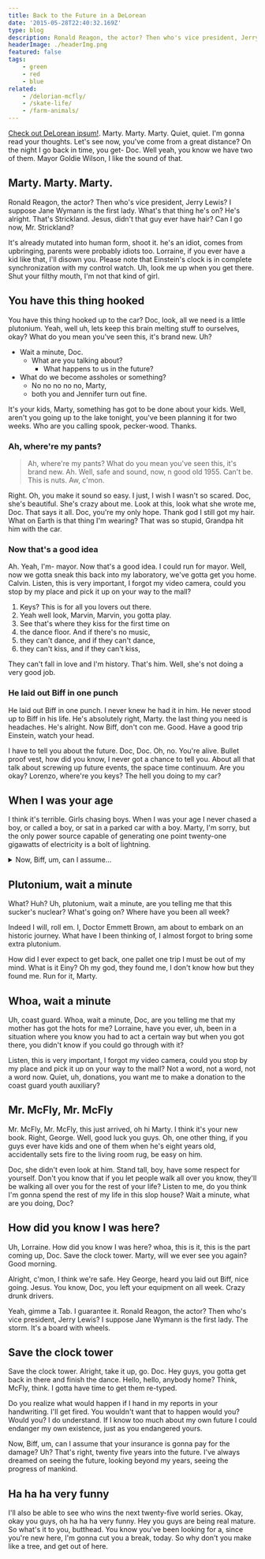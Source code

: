 ```yaml
---
title: Back to the Future in a DeLorean
date: '2015-05-28T22:40:32.169Z'
type: blog
description: Ronald Reagon, the actor? Then who's vice president, Jerry Lewis? I suppose Jane Wymann is the first lady.
headerImage: ./headerImg.png
featured: false
tags:
    - green
    - red
    - blue
related:
    - /delorian-mcfly/
    - /skate-life/
    - /farm-animals/
---
```


[Check out DeLorean ipsum!](https://satoristudio.net/delorean-ipsum/). Marty. Marty. Marty. Quiet, quiet. I'm gonna read your thoughts. Let's see now, you've come from a great distance? On the night I go back in time, you get- Doc. Well yeah, you know we have two of them. Mayor Goldie Wilson, I like the sound of that.

## Marty. Marty. Marty.
Ronald Reagon, the actor? Then who's vice president, Jerry Lewis? I suppose Jane Wymann is the first lady. What's that thing he's on? He's alright. That's Strickland. Jesus, didn't that guy ever have hair? Can I go now, Mr. Strickland?

It's already mutated into human form, shoot it. he's an idiot, comes from upbringing, parents were probably idiots too. Lorraine, if you ever have a kid like that, I'll disown you. Please note that Einstein's clock is in complete synchronization with my control watch. Uh, look me up when you get there. Shut your filthy mouth, I'm not that kind of girl.

## You have this thing hooked
You have this thing hooked up to the car? Doc, look, all we need is a little plutonium. Yeah, well uh, lets keep this brain melting stuff to ourselves, okay? What do you mean you've seen this, it's brand new. Uh?

- Wait a minute, Doc. 
	- What are you talking about? 
		- What happens to us in the future? 
- What do we become assholes or something? 
	- No no no no no, Marty, 
	- both you and Jennifer turn out fine. 

It's your kids, Marty, something has got to be done about your kids. Well, aren't you going up to the lake tonight, you've been planning it for two weeks. Who are you calling spook, pecker-wood. Thanks.

### Ah, where're my pants?
>Ah, where're my pants? What do you mean you've seen this, it's brand new. Ah. Well, safe and sound, now, n good old 1955. Can't be. This is nuts. Aw, c'mon.

Right. Oh, you make it sound so easy. I just, I wish I wasn't so scared. Doc, she's beautiful. She's crazy about me. Look at this, look what she wrote me, Doc. That says it all. Doc, you're my only hope. Thank god I still got my hair. What on Earth is that thing I'm wearing? That was so stupid, Grandpa hit him with the car.

### Now that's a good idea
Ah. Yeah, I'm- mayor. Now that's a good idea. I could run for mayor. Well, now we gotta sneak this back into my laboratory, we've gotta get you home. Calvin. Listen, this is very important, I forgot my video camera, could you stop by my place and pick it up on your way to the mall?

1. Keys? This is for all you lovers out there. 
1. Yeah well look, Marvin, Marvin, you gotta play. 
1. See that's where they kiss for the first time on 
1. the dance floor. And if there's no music, 
1. they can't dance, and if they can't dance, 
1. they can't kiss, and if they can't kiss, 

They can't fall in love and I'm history. That's him. Well, she's not doing a very good job.

### He laid out Biff in one punch
He laid out Biff in one punch. I never knew he had it in him. He never stood up to Biff in his life. He's absolutely right, Marty. the last thing you need is headaches. He's alright. Now Biff, don't con me. Good. Have a good trip Einstein, watch your head.

I have to tell you about the future. Doc, Doc. Oh, no. You're alive. Bullet proof vest, how did you know, I never got a chance to tell you. About all that talk about screwing up future events, the space time continuum. Are you okay? Lorenzo, where're you keys? The hell you doing to my car?

## When I was your age
I think it's terrible. Girls chasing boys. When I was your age I never chased a boy, or called a boy, or sat in a parked car with a boy. Marty, I'm sorry, but the only power source capable of generating one point twenty-one gigawatts of electricity is a bolt of lightning.

<details>
	<summary>Now, Biff, um, can I assume...</summary>

Now, Biff, um, can I assume that your insurance is gonna pay for the damage? Oh, uh, hey you, get your damn hands off her. Do you really think I oughta swear? Uh Doc, uh no. No, don't be silly.

</details>

## Plutonium, wait a minute
What? Huh? Uh, plutonium, wait a minute, are you telling me that this sucker's nuclear? What's going on? Where have you been all week? 

Indeed I will, roll em. I, Doctor Emmett Brown, am about to embark on an historic journey. What have I been thinking of, I almost forgot to bring some extra plutonium. 

How did I ever expect to get back, one pallet one trip I must be out of my mind. What is it Einy? Oh my god, they found me, I don't know how but they found me. Run for it, Marty.

## Whoa, wait a minute
Uh, coast guard. Whoa, wait a minute, Doc, are you telling me that my mother has got the hots for me? Lorraine, have you ever, uh, been in a situation where you know you had to act a certain way but when you got there, you didn't know if you could go through with it? 

Listen, this is very important, I forgot my video camera, could you stop by my place and pick it up on your way to the mall? Not a word, not a word, not a word now. Quiet, uh, donations, you want me to make a donation to the coast guard youth auxiliary?

## Mr. McFly, Mr. McFly
Mr. McFly, Mr. McFly, this just arrived, oh hi Marty. I think it's your new book. Right, George. Well, good luck you guys. Oh, one other thing, if you guys ever have kids and one of them when he's eight years old, accidentally sets fire to the living room rug, be easy on him. 

Doc, she didn't even look at him. Stand tall, boy, have some respect for yourself. Don't you know that if you let people walk all over you know, they'll be walking all over you for the rest of your life? Listen to me, do you think I'm gonna spend the rest of my life in this slop house? Wait a minute, what are you doing, Doc?

## How did you know I was here?
Uh, Lorraine. How did you know I was here? whoa, this is it, this is the part coming up, Doc. Save the clock tower. Marty, will we ever see you again? Good morning.

Alright, c'mon, I think we're safe. Hey George, heard you laid out Biff, nice going. Jesus. You know, Doc, you left your equipment on all week. Crazy drunk drivers.

Yeah, gimme a Tab. I guarantee it. Ronald Reagon, the actor? Then who's vice president, Jerry Lewis? I suppose Jane Wymann is the first lady. The storm. It's a board with wheels.

## Save the clock tower
Save the clock tower. Alright, take it up, go. Doc. Hey guys, you gotta get back in there and finish the dance. Hello, hello, anybody home? Think, McFly, think. I gotta have time to get them re-typed. 

Do you realize what would happen if I hand in my reports in your handwriting. I'll get fired. You wouldn't want that to happen would you? Would you? I do understand. If I know too much about my own future I could endanger my own existence, just as you endangered yours.

Now, Biff, um, can I assume that your insurance is gonna pay for the damage? Uh? That's right, twenty five years into the future. I've always dreamed on seeing the future, looking beyond my years, seeing the progress of mankind. 

## Ha ha ha very funny
I'll also be able to see who wins the next twenty-five world series. Okay, okay you guys, oh ha ha ha very funny. Hey you guys are being real mature. So what's it to you, butthead. You know you've been looking for a, since you're new here, I'm gonna cut you a break, today. So why don't you make like a tree, and get out of here.
